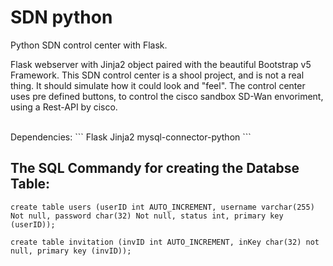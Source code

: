# SDN python
Python SDN control center with Flask.

Flask webserver with Jinja2 object paired with the beautiful Bootstrap v5 Framework.
This SDN control center is a shool project, and is not a real thing.
It should simulate how it could look and "feel". The control center uses pre defined buttons,
to control the cisco sandbox SD-Wan envoriment, using a Rest-API by cisco.



</br>
Dependencies:
```
Flask
Jinja2
mysql-connector-python
```


## The SQL Commandy for creating the Databse Table:
```
create table users (userID int AUTO_INCREMENT, username varchar(255) Not null, password char(32) Not null, status int, primary key (userID));

create table invitation (invID int AUTO_INCREMENT, inKey char(32) not null, primary key (invID));
```



